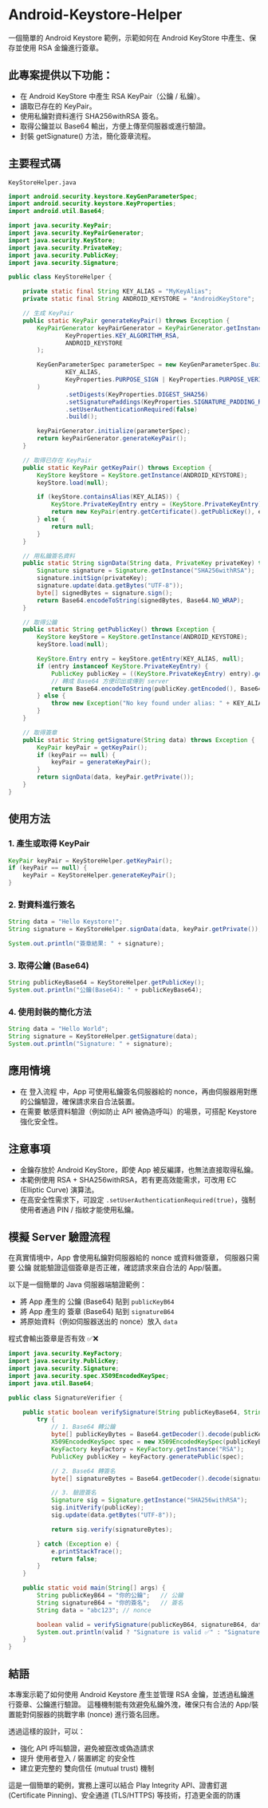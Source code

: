 # Android-Keystore-Helper
一個簡單的 Android Keystore 範例，示範如何在 Android KeyStore 中產生、保存並使用 RSA 金鑰進行簽章。

## 此專案提供以下功能：

- 在 Android KeyStore 中產生 RSA KeyPair（公鑰 / 私鑰）。
- 讀取已存在的 KeyPair。
- 使用私鑰對資料進行 SHA256withRSA 簽名。
- 取得公鑰並以 Base64 輸出，方便上傳至伺服器或進行驗證。
- 封裝 getSignature() 方法，簡化簽章流程。

## 主要程式碼

```KeyStoreHelper.java```

```java
import android.security.keystore.KeyGenParameterSpec;
import android.security.keystore.KeyProperties;
import android.util.Base64;

import java.security.KeyPair;
import java.security.KeyPairGenerator;
import java.security.KeyStore;
import java.security.PrivateKey;
import java.security.PublicKey;
import java.security.Signature;

public class KeyStoreHelper {

    private static final String KEY_ALIAS = "MyKeyAlias";
    private static final String ANDROID_KEYSTORE = "AndroidKeyStore";

    // 生成 KeyPair
    public static KeyPair generateKeyPair() throws Exception {
        KeyPairGenerator keyPairGenerator = KeyPairGenerator.getInstance(
                KeyProperties.KEY_ALGORITHM_RSA,
                ANDROID_KEYSTORE
        );

        KeyGenParameterSpec parameterSpec = new KeyGenParameterSpec.Builder(
                KEY_ALIAS,
                KeyProperties.PURPOSE_SIGN | KeyProperties.PURPOSE_VERIFY
        )
                .setDigests(KeyProperties.DIGEST_SHA256)
                .setSignaturePaddings(KeyProperties.SIGNATURE_PADDING_RSA_PKCS1)
                .setUserAuthenticationRequired(false)
                .build();

        keyPairGenerator.initialize(parameterSpec);
        return keyPairGenerator.generateKeyPair();
    }

    // 取得已存在 KeyPair
    public static KeyPair getKeyPair() throws Exception {
        KeyStore keyStore = KeyStore.getInstance(ANDROID_KEYSTORE);
        keyStore.load(null);

        if (keyStore.containsAlias(KEY_ALIAS)) {
            KeyStore.PrivateKeyEntry entry = (KeyStore.PrivateKeyEntry) keyStore.getEntry(KEY_ALIAS, null);
            return new KeyPair(entry.getCertificate().getPublicKey(), entry.getPrivateKey());
        } else {
            return null;
        }
    }

    // 用私鑰簽名資料
    public static String signData(String data, PrivateKey privateKey) throws Exception {
        Signature signature = Signature.getInstance("SHA256withRSA");
        signature.initSign(privateKey);
        signature.update(data.getBytes("UTF-8"));
        byte[] signedBytes = signature.sign();
        return Base64.encodeToString(signedBytes, Base64.NO_WRAP);
    }

    // 取得公鑰
    public static String getPublicKey() throws Exception {
        KeyStore keyStore = KeyStore.getInstance(ANDROID_KEYSTORE);
        keyStore.load(null);

        KeyStore.Entry entry = keyStore.getEntry(KEY_ALIAS, null);
        if (entry instanceof KeyStore.PrivateKeyEntry) {
            PublicKey publicKey = ((KeyStore.PrivateKeyEntry) entry).getCertificate().getPublicKey();
            // 轉成 Base64 方便印出或傳到 server
            return Base64.encodeToString(publicKey.getEncoded(), Base64.NO_WRAP);
        } else {
            throw new Exception("No key found under alias: " + KEY_ALIAS);
        }
    }

    // 取得簽章
    public static String getSignature(String data) throws Exception {
        KeyPair keyPair = getKeyPair();
        if (keyPair == null) {
            keyPair = generateKeyPair();
        }
        return signData(data, keyPair.getPrivate());
    }
}
```

## 使用方法
### 1. 產生或取得 KeyPair

```java
KeyPair keyPair = KeyStoreHelper.getKeyPair();
if (keyPair == null) {
    keyPair = KeyStoreHelper.generateKeyPair();
}
```

### 2. 對資料進行簽名

```java
String data = "Hello Keystore!";
String signature = KeyStoreHelper.signData(data, keyPair.getPrivate());

System.out.println("簽章結果: " + signature);
```

### 3. 取得公鑰 (Base64)

```java
String publicKeyBase64 = KeyStoreHelper.getPublicKey();
System.out.println("公鑰(Base64): " + publicKeyBase64);
```

### 4. 使用封裝的簡化方法

```java
String data = "Hello World";
String signature = KeyStoreHelper.getSignature(data);
System.out.println("Signature: " + signature);
```

## 應用情境

- 在 登入流程 中，App 可使用私鑰簽名伺服器給的 nonce，再由伺服器用對應的公鑰驗證，確保請求來自合法裝置。
- 在需要 敏感資料驗證（例如防止 API 被偽造呼叫）的場景，可搭配 Keystore 強化安全性。

## 注意事項

- 金鑰存放於 Android KeyStore，即使 App 被反編譯，也無法直接取得私鑰。
- 本範例使用 RSA + SHA256withRSA，若有更高效能需求，可改用 EC (Elliptic Curve) 演算法。
- 在高安全性需求下，可設定 ```.setUserAuthenticationRequired(true)```，強制使用者通過 PIN / 指紋才能使用私鑰。

## 模擬 Server 驗證流程

在真實情境中，App 會使用私鑰對伺服器給的 nonce 或資料做簽章，
伺服器只需要 公鑰 就能驗證這個簽章是否正確，確認請求來自合法的 App/裝置。

以下是一個簡單的 Java 伺服器端驗證範例：
- 將 App 產生的 公鑰 (Base64) 貼到 ```publicKeyB64```
- 將 App 產生的 簽章 (Base64) 貼到 ```signatureB64```
- 將原始資料（例如伺服器送出的 nonce）放入 ```data```

程式會輸出簽章是否有效 ✅❌

```java
import java.security.KeyFactory;
import java.security.PublicKey;
import java.security.Signature;
import java.security.spec.X509EncodedKeySpec;
import java.util.Base64;

public class SignatureVerifier {

    public static boolean verifySignature(String publicKeyBase64, String signatureBase64, String data) {
        try {
            // 1. Base64 轉公鑰
            byte[] publicKeyBytes = Base64.getDecoder().decode(publicKeyBase64);
            X509EncodedKeySpec spec = new X509EncodedKeySpec(publicKeyBytes);
            KeyFactory keyFactory = KeyFactory.getInstance("RSA");
            PublicKey publicKey = keyFactory.generatePublic(spec);

            // 2. Base64 轉簽名
            byte[] signatureBytes = Base64.getDecoder().decode(signatureBase64);

            // 3. 驗證簽名
            Signature sig = Signature.getInstance("SHA256withRSA");
            sig.initVerify(publicKey);
            sig.update(data.getBytes("UTF-8"));

            return sig.verify(signatureBytes);

        } catch (Exception e) {
            e.printStackTrace();
            return false;
        }
    }

    public static void main(String[] args) {
        String publicKeyB64 = "你的公鑰";   // 公鑰
        String signatureB64 = "你的簽名";   // 簽名
        String data = "abc123"; // nonce

        boolean valid = verifySignature(publicKeyB64, signatureB64, data);
        System.out.println(valid ? "Signature is valid ✅" : "Signature is invalid ❌");
    }
}
```

## 結語

本專案示範了如何使用 Android Keystore 產生並管理 RSA 金鑰，並透過私鑰進行簽章、公鑰進行驗證。
這種機制能有效避免私鑰外洩，確保只有合法的 App/裝置能對伺服器的挑戰字串 (nonce) 進行簽名回應。

透過這樣的設計，可以：

- 強化 API 呼叫驗證，避免被竄改或偽造請求
- 提升 使用者登入 / 裝置綁定 的安全性
- 建立更完整的 雙向信任 (mutual trust) 機制

這是一個簡單的範例，實務上還可以結合 Play Integrity API、證書釘選 (Certificate Pinning)、安全通道 (TLS/HTTPS) 等技術，打造更全面的防護
